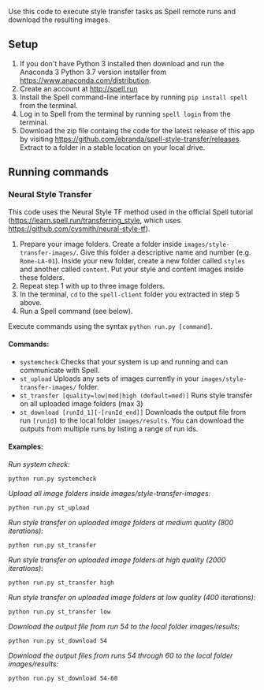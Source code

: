 Use this code to execute style transfer tasks as Spell remote runs and download the resulting images. 

## Setup

1. If you don't have Python 3 installed then download and run the Anaconda 3 Python 3.7 version installer from https://www.anaconda.com/distribution.
2. Create an account at http://spell.run
3. Install the Spell command-line interface by running `pip install spell` from the terminal.
4. Log in to Spell from the terminal by running `spell login` from the terminal.
5. Download the zip file containg the code for the latest release of this app by visiting https://github.com/ebranda/spell-style-transfer/releases. Extract to a folder in a stable location on your local drive.

## Running commands

### Neural Style Transfer

This code uses the Neural Style TF method used in the official Spell tutorial (https://learn.spell.run/transferring_style, which uses https://github.com/cysmith/neural-style-tf).

1. Prepare your image folders. Create a folder inside `images/style-transfer-images/`. Give this folder a descriptive name and number (e.g. `Rome-LA-01`). Inside your new folder, create a new folder called `styles` and another called `content`. Put your style and content images inside these folders.
2. Repeat step 1 with up to three image folders.
3. In the terminal, `cd` to the `spell-client` folder you extracted in step 5 above.
4. Run a Spell command (see below).

Execute commands using the syntax `python run.py [command]`.

#### Commands:


* `systemcheck` Checks that your system is up and running and can communicate with Spell.
* `st_upload` Uploads any sets of images currently in your `images/style-transfer-images/` folder.
* `st_transfer [quality=low|med|high (default=med)]` Runs style transfer on all uploaded image folders (max 3)
* `st_download [runId_1][-[runId_end]]` Downloads the output file from run `[runid]` to the local folder `images/results`. You can download the outputs from multiple runs by listing a range of run ids.

#### Examples:

*Run system check:*
```
python run.py systemcheck
```

*Upload all image folders inside images/style-transfer-images:*
```
python run.py st_upload
```

*Run style transfer on uploaded image folders at medium quality (800 iterations):*
```
python run.py st_transfer
```

*Run style transfer on uploaded image folders at high quality (2000 iterations):*
```
python run.py st_transfer high
```

*Run style transfer on uploaded image folders at low quality (400 iterations):*
```
python run.py st_transfer low
```

*Download the output file from run 54 to the local folder images/results:*
```
python run.py st_download 54
```

*Download the output files from runs 54 through 60 to the local folder images/results:*
```
python run.py st_download 54-60
```

